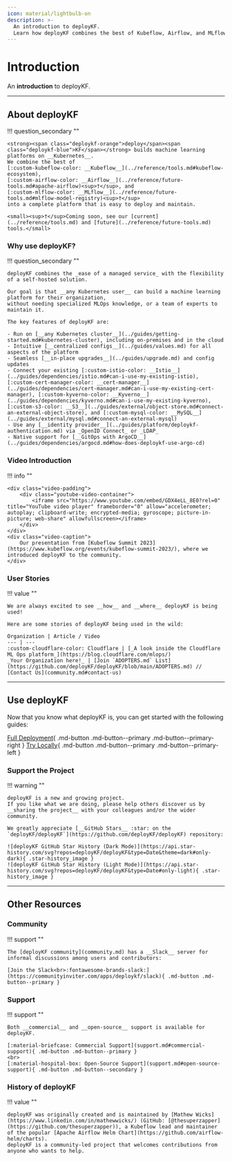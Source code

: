 ```yaml
---
icon: material/lightbulb-on
description: >-
  An introduction to deployKF.
  Learn how deployKF combines the best of Kubeflow, Airflow, and MLflow.
---
```


# Introduction

An __introduction__ to deployKF.

---

## About deployKF

!!! question_secondary ""

    <strong><span class="deploykf-orange">deploy</span><span class="deploykf-blue">KF</span></strong> builds machine learning platforms on __Kubernetes__.
    We combine the best of 
    [:custom-kubeflow-color: __Kubeflow__](../reference/tools.md#kubeflow-ecosystem), 
    [:custom-airflow-color: __Airflow__](../reference/future-tools.md#apache-airflow)<sup>†</sup>, and 
    [:custom-mlflow-color: __MLflow__](../reference/future-tools.md#mlflow-model-registry)<sup>†</sup>
    into a complete platform that is easy to deploy and maintain.

    <small><sup>†</sup>Coming soon, see our [current](../reference/tools.md) and [future](../reference/future-tools.md) tools.</small>

### __Why use deployKF?__

!!! question_secondary ""

    deployKF combines the _ease of a managed service_ with the flexibility of a self-hosted solution. 

    Our goal is that __any Kubernetes user__ can build a machine learning platform for their organization, 
    without needing specialized MLOps knowledge, or a team of experts to maintain it.

    The key features of deployKF are:

    - Run on [__any Kubernetes cluster__](../guides/getting-started.md#kubernetes-cluster), including on-premises and in the cloud
    - Intuitive [__centralized configs__](../guides/values.md) for all aspects of the platform
    - Seamless [__in-place upgrades__](../guides/upgrade.md) and config updates
    - Connect your existing [:custom-istio-color: __Istio__](../guides/dependencies/istio.md#can-i-use-my-existing-istio), [:custom-cert-manager-color: __cert-manager__](../guides/dependencies/cert-manager.md#can-i-use-my-existing-cert-manager), [:custom-kyverno-color: __Kyverno__](../guides/dependencies/kyverno.md#can-i-use-my-existing-kyverno), [:custom-s3-color: __S3__](../guides/external/object-store.md#connect-an-external-object-store), and [:custom-mysql-color: __MySQL__](../guides/external/mysql.md#connect-an-external-mysql)
    - Use any [__identity provider__](../guides/platform/deploykf-authentication.md) via _OpenID Connect_ or _LDAP_
    - Native support for [__GitOps with ArgoCD__](../guides/dependencies/argocd.md#how-does-deploykf-use-argo-cd)

### __Video Introduction__

!!! info ""

    <div class="video-padding">
        <div class="youtube-video-container">
            <iframe src="https://www.youtube.com/embed/GDX4eLL_8E0?rel=0" title="YouTube video player" frameborder="0" allow="accelerometer; autoplay; clipboard-write; encrypted-media; gyroscope; picture-in-picture; web-share" allowfullscreen></iframe>
        </div>
    </div>
    <div class="video-caption">
        Our presentation from [Kubeflow Summit 2023](https://www.kubeflow.org/events/kubeflow-summit-2023/), where we introduced deployKF to the community.
    </div>

### __User Stories__

!!! value ""

    We are always excited to see __how__ and __where__ deployKF is being used!

    Here are some stories of deployKF being used in the wild:

    Organization | Article / Video
    --- | ---
    :custom-cloudflare-color: Cloudflare | [_A look inside the Cloudflare ML Ops platform_](https://blog.cloudflare.com/mlops/)
    _Your Organization here!_ | [Join `ADOPTERS.md` List](https://github.com/deployKF/deployKF/blob/main/ADOPTERS.md) // [Contact Us](community.md#contact-us)

---

## Use deployKF

Now that you know what deployKF is, you can get started with the following guides:

<div class="mdx-hero__button-wrapper" markdown>

[Full Deployment](../guides/getting-started.md){ .md-button .md-button--primary .md-button--primary-right }
[Try Locally](../guides/local-quickstart.md){ .md-button .md-button--primary .md-button--primary-left }

</div>

### __Support the Project__

!!! warning ""

    deployKF is a new and growing project.
    If you like what we are doing, please help others discover us by __sharing the project__ with your colleagues and/or the wider community.

    We greatly appreciate [__GitHub Stars__ :star: on the `deployKF/deployKF`](https://github.com/deployKF/deployKF) repository:

    ![deployKF GitHub Star History (Dark Mode)](https://api.star-history.com/svg?repos=deployKF/deployKF&type=Date&theme=dark#only-dark){ .star-history_image }
    ![deployKF GitHub Star History (Light Mode)](https://api.star-history.com/svg?repos=deployKF/deployKF&type=Date#only-light){ .star-history_image }

---

## Other Resources

### __Community__

!!! support ""

    The [deployKF community](community.md) has a __Slack__ server for informal discussions among users and contributors:

    [Join the Slack<br>:fontawesome-brands-slack:](https://communityinviter.com/apps/deploykf/slack){ .md-button .md-button--primary }

### __Support__

!!! support ""

    Both __commercial__ and __open-source__ support is available for deployKF.

    [:material-briefcase: Commercial Support](support.md#commercial-support){ .md-button .md-button--primary }
    <br>
    [:material-hospital-box: Open-Source Support](support.md#open-source-support){ .md-button .md-button--secondary }

### __History of deployKF__

!!! value ""

    deployKF was originally created and is maintained by [Mathew Wicks](https://www.linkedin.com/in/mathewwicks/) (GitHub: [@thesuperzapper](https://github.com/thesuperzapper)), a Kubeflow lead and maintainer of the popular [Apache Airflow Helm Chart](https://github.com/airflow-helm/charts).
    deployKF is a community-led project that welcomes contributions from anyone who wants to help.